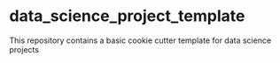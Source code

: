 # data_science_project_template
This repository contains a basic cookie cutter template for data science projects
